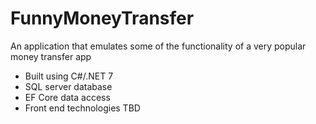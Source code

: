 # FunnyMoneyTransfer

An application that emulates some of the functionality of a very popular money transfer app

- Built using C#/.NET 7
- SQL server database
- EF Core data access
- Front end technologies TBD

